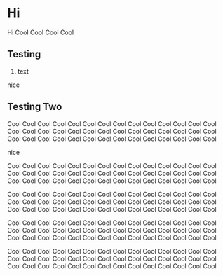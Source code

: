 # Hi

Hi Cool Cool Cool Cool

## Testing

1. text

<!-- doc-gen {{fakeThingDoesntExist}} foo={{ rad: 'yellow' }} -->
nice
<!-- end-doc-gen -->

## Testing Two

Cool Cool Cool Cool Cool Cool Cool Cool Cool Cool Cool Cool Cool Cool Cool Cool Cool Cool Cool Cool Cool 
Cool Cool Cool Cool Cool Cool Cool Cool Cool Cool Cool Cool Cool Cool Cool Cool Cool Cool Cool Cool Cool 

<!-- doc-gen {{yoooooooo}} foo={{ rad: 'yellow' }} -->
nice
<!-- end-doc-gen -->

Cool Cool Cool Cool Cool Cool Cool Cool Cool Cool Cool Cool Cool Cool Cool Cool Cool Cool Cool Cool Cool 
Cool Cool Cool Cool Cool Cool Cool Cool Cool Cool Cool Cool Cool Cool Cool Cool Cool Cool Cool Cool Cool 

Cool Cool Cool Cool Cool Cool Cool Cool Cool Cool Cool Cool Cool Cool Cool Cool Cool Cool Cool Cool Cool 
Cool Cool Cool Cool Cool Cool Cool Cool Cool Cool Cool Cool Cool Cool Cool Cool Cool Cool Cool Cool Cool 

Cool Cool Cool Cool Cool Cool Cool Cool Cool Cool Cool Cool Cool Cool Cool Cool Cool Cool Cool Cool Cool 
Cool Cool Cool Cool Cool Cool Cool Cool Cool Cool Cool Cool Cool Cool Cool Cool Cool Cool Cool Cool Cool 

Cool Cool Cool Cool Cool Cool Cool Cool Cool Cool Cool Cool Cool Cool Cool Cool Cool Cool Cool Cool Cool 
Cool Cool Cool Cool Cool Cool Cool Cool Cool Cool Cool Cool Cool Cool Cool Cool Cool Cool Cool Cool Cool 
